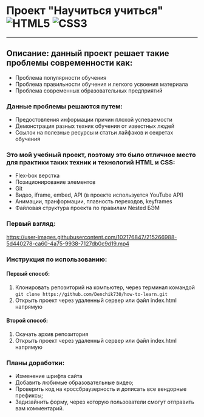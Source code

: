 # Проект "Научиться учиться" ![HTML5](https://img.shields.io/badge/html5-%23E34F26.svg?style=for-the-badge&logo=html5&logoColor=white) ![CSS3](https://img.shields.io/badge/css3-%231572B6.svg?style=for-the-badge&logo=css3&logoColor=white)
------
## Описание: данный проект решает такие проблемы современности как:
* Проблема популярности обучения
* Проблема правильности обучения и легкого усвоения материала
* Проблема современных образовательных предприятий
### Данные проблемы решаются путем:
* Предостовления информации причин плохой успеваемости
* Демонстрация разных техник обучения от известных людей
* Ccылок на полезные ресурсы и статьи лайфаков и секретах обучения
### Это мой учебный проект, поэтому это было отличное место для практики таких техник и технологий HTML и CSS:
* Flex-box верстка
* Позиционирование элементов
* Git
* Видео, iframe, embed, API (в проекте используется YouTube API)
* Анимации, транформации, плавность переходов, keyframes
* Файловая структура проекта по правилам Nested БЭМ
### Первый взгляд:
https://user-images.githubusercontent.com/102176847/215266988-5d440278-ca60-4a75-9938-7127db0c9d19.mp4
### Инструкция  по использованию:
#### Первый способ:
1. Клонировать репозиторий на компьютер, через терминал командой `git clone https://github.com/Denchik730/how-to-learn.git`
2. Открыть проект через удаленный сервер или файл index.html напрямую
#### Второй способ:
1. Скачать архив репозитория
2. Открыть проект через удаленный сервер или файл index.html напрямую
### Планы доработки:
* Изменение шрифта сайта
* Добавить любимые образовательные видео;
* Проверить код на кроссбраузерность и дописать все вендорные префиксы;
* Задизайнить форму, через которую пользователи смогут отправить вам комментарий.
